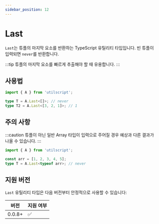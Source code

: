 ```yaml
---
sidebar_position: 12
---
```


# Last

`Last`는 튜플의 마지막 요소를 반환하는 TypeScript 유틸리티 타입입니다. 빈 튜플이 입력되면 `never`를 반환합니다.

:::tip
튜플의 마지막 요소를 빠르게 추출해야 할 때 유용합니다.
:::

## 사용법

```ts
import { A } from 'utilscript';

type T = A.Last<[]>; // never
type T2 = A.Last<[3, 2, 1]>; // 1
```

## 주의 사항

:::caution
튜플이 아닌 일반 Array 타입이 입력으로 주어질 경우 예상과 다른 결과가 나올 수 있습니다.
:::

```ts
import { A } from 'utilscript';

const arr = [1, 2, 3, 4, 5];
type T = A.Last<typeof arr>; // never
```

## 지원 버전

`Last` 유틸리티 타입은 다음 버전부터 안정적으로 사용할 수 있습니다:

| 버전   | 지원 여부 |
| ------ | --------- |
| 0.0.8+ | ✅        |
